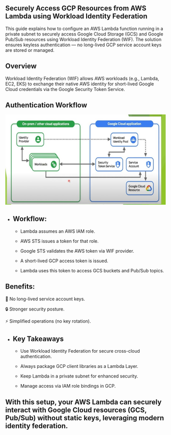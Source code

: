 ## Securely Access GCP Resources from AWS Lambda using Workload Identity Federation

This guide explains how to configure an AWS Lambda function running in a private subnet to securely access Google Cloud Storage (GCS) and Google Pub/Sub resources using Workload Identity Federation (WIF).
The solution ensures keyless authentication — no long-lived GCP service account keys are stored or managed.

## Overview

Workload Identity Federation (WIF) allows AWS workloads (e.g., Lambda, EC2, EKS) to exchange their native AWS identity for short-lived Google Cloud credentials via the Google Security Token Service.

## Authentication Workflow

![Authentication Workflow](architecture-diagram/wif.jpg)


* ## Workflow:

    * Lambda assumes an AWS IAM role.

    * AWS STS issues a token for that role.

    * Google STS validates the AWS token via WIF provider.

    * A short-lived GCP access token is issued.

    * Lambda uses this token to access GCS buckets and Pub/Sub topics.

## Benefits:

🔑 No long-lived service account keys.

🔒 Stronger security posture.

⚡ Simplified operations (no key rotation).


* ## Key Takeaways

    * Use Workload Identity Federation for secure cross-cloud authentication.

    * Always package GCP client libraries as a Lambda Layer.

    * Keep Lambda in a private subnet for enhanced security.

    * Manage access via IAM role bindings in GCP.

## With this setup, your AWS Lambda can securely interact with Google Cloud resources (GCS, Pub/Sub) without static keys, leveraging modern identity federation.
